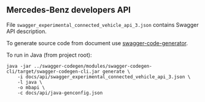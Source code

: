 Mercedes-Benz developers API
----------------------------

File `swagger_experimental_connected_vehicle_api_3.json` contains Swagger API description.

To generate source code from document use [swagger-code-generator](https://github.com/swagger-api/swagger-codegen).

To run in Java (from project root):

```
java -jar ../swagger-codegen/modules/swagger-codegen-cli/target/swagger-codegen-cli.jar generate \
    -i docs/api/swagger_experimental_connected_vehicle_api_3.json \
    -l java \
    -o mbapi \
    -c docs/api/java-genconfig.json
```
